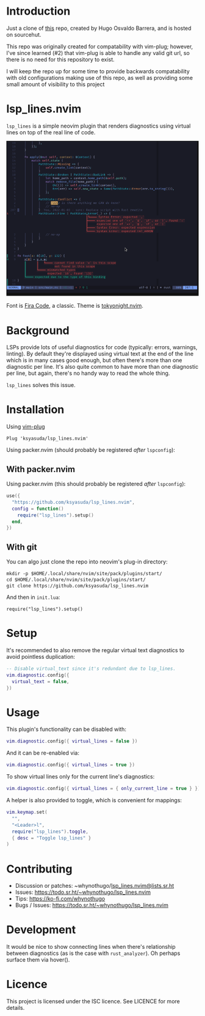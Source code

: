 # Introduction

Just a clone of [this](https://git.sr.ht/~whynothugo/lsp_lines.nvim) repo,
created by Hugo Osvaldo Barrera, and is hosted on sourcehut.

This repo was originally created for compatability with vim-plug; however, I've
since learned (#2) that vim-plug is able to handle any valid git url,
so there is no need for this repository to exist.

I will keep the repo up for some time to provide backwards compatability with
old configurations making use of this repo, as well as providing
some small amount of visibility to this project

# lsp_lines.nvim

`lsp_lines` is a simple neovim plugin that renders diagnostics using virtual
lines on top of the real line of code.

![A screenshot of the plugin in action](screenshot.png)

Font is [Fira Code][font], a classic.
Theme is [tokyonight.nvim][theme].

[font]: https://github.com/tonsky/FiraCode
[theme]: https://github.com/folke/tokyonight.nvim

# Background

LSPs provide lots of useful diagnostics for code (typically: errors, warnings,
linting). By default they're displayed using virtual text at the end of the
line which is in many cases good enough, but often there's more than one
diagnostic per line. It's also quite common to have more than one diagnostic
per line, but again, there's no handy way to read the whole thing.

`lsp_lines` solves this issue.

# Installation

Using [vim-plug](https://github.com/junegunn/vim-plug)

```vim
Plug 'ksyasuda/lsp_lines.nvim'
```

Using packer.nvim (should probably be registered _after_ `lspconfig`):

## With packer.nvim

Using packer.nvim (this should probably be registered _after_ `lspconfig`):

```lua
use({
  "https://github.com/ksyasuda/lsp_lines.nvim",
  config = function()
    require("lsp_lines").setup()
  end,
})
```

## With git

You can algo just clone the repo into neovim's plug-in directory:

    mkdir -p $HOME/.local/share/nvim/site/pack/plugins/start/
    cd $HOME/.local/share/nvim/site/pack/plugins/start/
    git clone https://github.com/ksyasuda/lsp_lines.nvim

And then in `init.lua`:

    require("lsp_lines").setup()

# Setup

It's recommended to also remove the regular virtual text diagnostics to avoid
pointless duplication:

```lua
-- Disable virtual_text since it's redundant due to lsp_lines.
vim.diagnostic.config({
  virtual_text = false,
})
```

# Usage

This plugin's functionality can be disabled with:

```lua
vim.diagnostic.config({ virtual_lines = false })
```

And it can be re-enabled via:

```lua
vim.diagnostic.config({ virtual_lines = true })
```

To show virtual lines only for the current line's diagnostics:

```lua
vim.diagnostic.config({ virtual_lines = { only_current_line = true } })
```

A helper is also provided to toggle, which is convenient for mappings:

```lua
vim.keymap.set(
  "",
  "<Leader>l",
  require("lsp_lines").toggle,
  { desc = "Toggle lsp_lines" }
)
```

# Contributing

- Discussion or patches: ~whynothugo/lsp_lines.nvim@lists.sr.ht
- Issues: <https://todo.sr.ht/~whynothugo/lsp_lines.nvim>
- Tips: <https://ko-fi.com/whynothugo>
- Bugs / Issues: <https://todo.sr.ht/~whynothugo/lsp_lines.nvim>

# Development

It would be nice to show connecting lines when there's relationship between
diagnostics (as is the case with `rust_analyzer`). Oh perhaps surface them via
hover().

# Licence

This project is licensed under the ISC licence. See LICENCE for more details.
